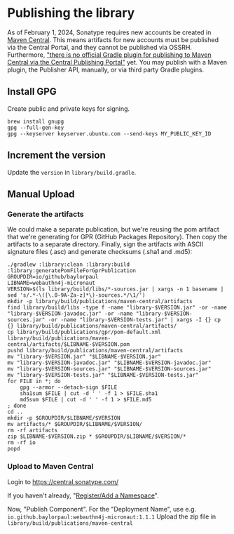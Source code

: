 # Publishing the library

As of February 1, 2024, Sonatype requires new accounts be created in [Maven Central](https://central.sonatype.com).
This means artifacts for new accounts must be published via the Central Portal, and they cannot be published via OSSRH.
Furthermore, ["there is no official Gradle plugin for publishing to Maven Central via the Central Publishing Portal"](https://central.sonatype.org/publish/publish-portal-gradle/)
yet. You may publish with a Maven plugin, the Publisher API, manually, or via third party Gradle plugins.

## Install GPG

Create public and private keys for signing.

	brew install gnupg
	gpg --full-gen-key
	gpg --keyserver keyserver.ubuntu.com --send-keys MY_PUBLIC_KEY_ID

## Increment the version

Update the `version` in `library/build.gradle`.

## Manual Upload

### Generate the artifacts

We could make a separate publication, but we're reusing the pom artifact that we're generating for GPR (GitHub Packages Repository).
Then copy the artifacts to a separate directory.
Finally, sign the artifacts with ASCII signature files (.asc) and generate checksums (.sha1 and .md5):

	./gradlew :library:clean :library:build :library:generatePomFileForGprPublication
	GROUPDIR=io/github/baylorpaul
	LIBNAME=webauthn4j-micronaut
	VERSION=$(ls library/build/libs/*-sources.jar | xargs -n 1 basename | sed 's/.*-\([\.0-9A-Za-z]*\)-sources.*/\1/')
	mkdir -p library/build/publications/maven-central/artifacts
	find library/build/libs -type f -name "library-$VERSION.jar" -or -name "library-$VERSION-javadoc.jar" -or -name "library-$VERSION-sources.jar" -or -name "library-$VERSION-tests.jar" | xargs -I {} cp {} library/build/publications/maven-central/artifacts/
	cp library/build/publications/gpr/pom-default.xml library/build/publications/maven-central/artifacts/$LIBNAME-$VERSION.pom
	pushd library/build/publications/maven-central/artifacts
	mv "library-$VERSION.jar" "$LIBNAME-$VERSION.jar"
	mv "library-$VERSION-javadoc.jar" "$LIBNAME-$VERSION-javadoc.jar"
	mv "library-$VERSION-sources.jar" "$LIBNAME-$VERSION-sources.jar"
	mv "library-$VERSION-tests.jar" "$LIBNAME-$VERSION-tests.jar"
	for FILE in *; do
		gpg --armor --detach-sign $FILE
		sha1sum $FILE | cut -d ' ' -f 1 > $FILE.sha1
		md5sum $FILE | cut -d ' ' -f 1 > $FILE.md5
	; done
	cd ..
	mkdir -p $GROUPDIR/$LIBNAME/$VERSION
	mv artifacts/* $GROUPDIR/$LIBNAME/$VERSION/
	rm -rf artifacts
	zip $LIBNAME-$VERSION.zip * $GROUPDIR/$LIBNAME/$VERSION/*
	rm -rf io
	popd

### Upload to Maven Central

Login to https://central.sonatype.com/

If you haven't already, "[Register/Add a Namespace](https://blog.samzhu.dev/2024/04/20/Publishing-Your-Package-to-Maven-Central-in-2024/#Register-a-Namespace)".

Now, "Publish Component". For the "Deployment Name", use e.g. `io.github.baylorpaul:webauthn4j-micronaut:1.1.1`
Upload the zip file in `library/build/publications/maven-central`
